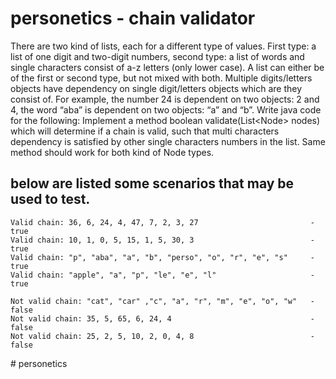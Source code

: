# personetics - chain validator

There are two kind of lists, each for a different type of values. First type: a list of one digit and two-digit
numbers, second type: a list of words and single characters consist of a-z letters (only lower case).
A list can either be of the first or second type, but not mixed with both.
Multiple digits/letters objects have dependency on single digit/letters objects which are they consist of.
For example, the number 24 is dependent on two objects: 2 and 4, the word “aba” is dependent on two
objects: “a” and “b”.
Write java code for the following:
Implement a method boolean validate(List&lt;Node&gt; nodes) which will determine if a chain is valid, such
that multi characters dependency is satisfied by other single characters numbers in the list. Same method
should work for both kind of Node types.

## below are listed some scenarios that may be used to test.

    Valid chain: 36, 6, 24, 4, 47, 7, 2, 3, 27                         - true
    Valid chain: 10, 1, 0, 5, 15, 1, 5, 30, 3                          - true
    Valid chain: "p", "aba", "a", "b", "perso", "o", "r", "e", "s"     - true
    Valid chain: "apple", "a", "p", "le", "e", "l"                     - true

    Not valid chain: "cat", "car" ,"c", "a", "r", "m", "e", "o", "w"   - false
    Not valid chain: 35, 5, 65, 6, 24, 4                               - false
    Not valid chain: 25, 2, 5, 10, 2, 0, 4, 8                          - false
#   p e r s o n e t i c s  
 